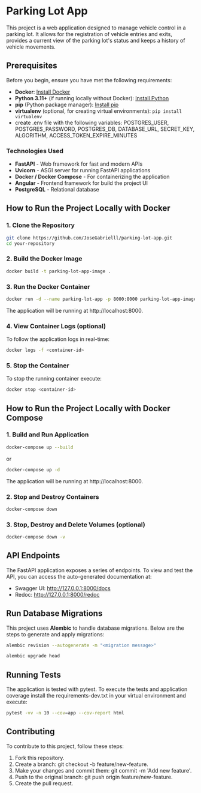 # Parking Lot App

This project is a web application designed to manage vehicle control in a parking lot. It allows for the registration of vehicle entries and exits, provides a current view of the parking lot's status and keeps a history of vehicle movements.


## Prerequisites

Before you begin, ensure you have met the following requirements:

- **Docker**: [Install Docker](https://docs.docker.com/get-docker/)
- **Python 3.11+** (if running locally without Docker): [Install Python](https://www.python.org/downloads/)
- **pip** (Python package manager): [Install pip](https://pip.pypa.io/en/stable/installation/)
- **virtualenv** (optional, for creating virtual environments): `pip install virtualenv`
- create .env file with the following variables: POSTGRES_USER, POSTGRES_PASSWORD, POSTGRES_DB, DATABASE_URL, SECRET_KEY, ALGORITHM, ACCESS_TOKEN_EXPIRE_MINUTES

### Technologies Used

- **FastAPI** - Web framework for fast and modern APIs
- **Uvicorn** - ASGI server for running FastAPI applications
- **Docker / Docker Compose** - For containerizing the application
- **Angular** - Frontend framework for build the project UI
- **PostgreSQL** - Relational database


## How to Run the Project Locally with Docker

### 1. Clone the Repository
```bash
git clone https://github.com/JoseGabrielll/parking-lot-app.git
cd your-repository
```

### 2. Build the Docker Image
```bash
docker build -t parking-lot-app-image .
```

### 3. Run the Docker Container
```bash
docker run -d --name parking-lot-app -p 8000:8000 parking-lot-app-image
```

The application will be running at http://localhost:8000.

### 4. View Container Logs (optional)

To follow the application logs in real-time:

```bash
docker logs -f <container-id>
```

### 5. Stop the Container

To stop the running container execute:

```bash
docker stop <container-id>
```

## How to Run the Project Locally with Docker Compose

### 1. Build and Run Application
```bash
docker-compose up --build
```

or 

```bash
docker-compose up -d
```

The application will be running at http://localhost:8000.

### 2. Stop and Destroy Containers
```bash
docker-compose down
```

### 3. Stop, Destroy and Delete Volumes (optional)
```bash
docker-compose down -v
```

## API Endpoints
The FastAPI application exposes a series of endpoints. To view and test the API, you can access the auto-generated documentation at:

- Swagger UI: http://127.0.0.1:8000/docs
- Redoc: http://127.0.0.1:8000/redoc

## Run Database Migrations

This project uses **Alembic** to handle database migrations. Below are the steps to generate and apply migrations:

```bash
alembic revision --autogenerate -m "<migration message>"

alembic upgrade head
```

## Running Tests

The application is tested with pytest. To execute the tests and application coverage install the requirements-dev.txt in your virtual environment and execute:

```bash
pytest -vv -n 10 --cov=app --cov-report html
```

## Contributing
To contribute to this project, follow these steps:

1. Fork this repository.
2. Create a branch: git checkout -b feature/new-feature.
3. Make your changes and commit them: git commit -m 'Add new feature'.
3. Push to the original branch: git push origin feature/new-feature.
4. Create the pull request.

